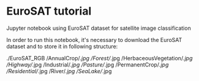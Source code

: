 # EuroSAT tutorial
Jupyter notebook using EuroSAT dataset for satellite image classification

In order to run this notebook, it's necessary to download the EuroSAT dataset and to store it in following structure:

./EuroSAT_RGB
            /AnnualCrop/*.jpg
            /Forest/*.jpg
            /HerbaceousVegetation/*.jpg
            /Highway/*.jpg
            /Industrial/*.jpg
            /Pasture/*.jpg
            /PermanentCrop/*.jpg
            /Residential/*.jpg
            /River/*.jpg
            /SeaLake/*.jpg
            
              
